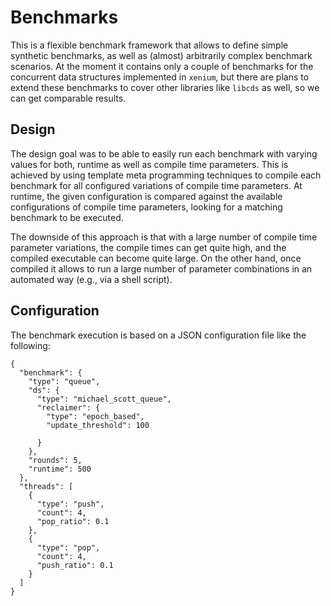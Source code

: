 # Benchmarks
This is a flexible benchmark framework that allows to define simple synthetic
benchmarks, as well as (almost) arbitrarily complex benchmark scenarios. At the
moment it contains only a couple of benchmarks for the concurrent data structures
implemented in `xenium`, but there are plans to extend these benchmarks to cover
other libraries like `libcds` as well, so we can get comparable results.

## Design
The design goal was to be able to easily run each benchmark with varying values
for both, runtime as well as compile time parameters. This is achieved by using
template meta programming techniques to compile each benchmark for all configured
variations of compile time parameters. At runtime, the given configuration is
compared against the available configurations of compile time parameters, looking
for a matching benchmark to be executed.

The downside of this approach is that with a large number of compile time parameter
variations, the compile times can get quite high, and the compiled executable can
become quite large. On the other hand, once compiled it allows to run a large number
of parameter combinations in an automated way (e.g., via a shell script).

## Configuration
The benchmark execution is based on a JSON configuration file like the following:
```
{
  "benchmark": {
    "type": "queue",
    "ds": {
      "type": "michael_scott_queue",
      "reclaimer": {
        "type": "epoch_based",
        "update_threshold": 100

      }
    },
    "rounds": 5,
    "runtime": 500
  },
  "threads": [
    {
      "type": "push",
      "count": 4,
      "pop_ratio": 0.1
    },
    {
      "type": "pop",
      "count": 4,
      "push_ratio": 0.1
    }
  ]
}
```